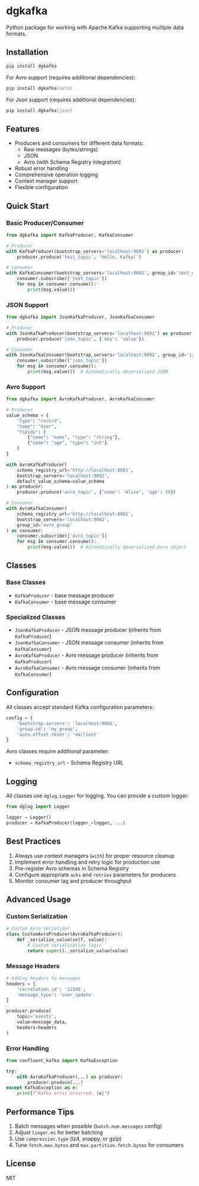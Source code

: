 # dgkafka

Python package for working with Apache Kafka supporting multiple data formats.

## Installation

```bash
pip install dgkafka
```

For Avro support (requires additional dependencies):

```bash
pip install dgkafka[avro]
```

For Json support (requires additional dependencies):

```bash
pip install dgkafka[json]
```

## Features

- Producers and consumers for different data formats:
  - Raw messages (bytes/strings)
  - JSON
  - Avro (with Schema Registry integration)
- Robust error handling
- Comprehensive operation logging
- Context manager support
- Flexible configuration

## Quick Start

### Basic Producer/Consumer

```python
from dgkafka import KafkaProducer, KafkaConsumer

# Producer
with KafkaProducer(bootstrap_servers='localhost:9092') as producer:
    producer.produce('test_topic', 'Hello, Kafka!')

# Consumer
with KafkaConsumer(bootstrap_servers='localhost:9092', group_id='test_group') as consumer:
    consumer.subscribe(['test_topic'])
    for msg in consumer.consume():
        print(msg.value())
```

### JSON Support

```python
from dgkafka import JsonKafkaProducer, JsonKafkaConsumer

# Producer
with JsonKafkaProducer(bootstrap_servers='localhost:9092') as producer:
    producer.produce('json_topic', {'key': 'value'})

# Consumer
with JsonKafkaConsumer(bootstrap_servers='localhost:9092', group_id='json_group') as consumer:
    consumer.subscribe(['json_topic'])
    for msg in consumer.consume():
        print(msg.value())  # Automatically deserialized JSON
```

### Avro Support

```python
from dgkafka import AvroKafkaProducer, AvroKafkaConsumer

# Producer
value_schema = {
    "type": "record",
    "name": "User",
    "fields": [
        {"name": "name", "type": "string"},
        {"name": "age", "type": "int"}
    ]
}

with AvroKafkaProducer(
    schema_registry_url='http://localhost:8081',
    bootstrap_servers='localhost:9092',
    default_value_schema=value_schema
) as producer:
    producer.produce('avro_topic', {'name': 'Alice', 'age': 30})

# Consumer
with AvroKafkaConsumer(
    schema_registry_url='http://localhost:8081',
    bootstrap_servers='localhost:9092',
    group_id='avro_group'
) as consumer:
    consumer.subscribe(['avro_topic'])
    for msg in consumer.consume():
        print(msg.value())  # Automatically deserialized Avro object
```

## Classes

### Base Classes

- `KafkaProducer` - base message producer
- `KafkaConsumer` - base message consumer

### Specialized Classes

- `JsonKafkaProducer` - JSON message producer (inherits from `KafkaProducer`)
- `JsonKafkaConsumer` - JSON message consumer (inherits from `KafkaConsumer`)
- `AvroKafkaProducer` - Avro message producer (inherits from `KafkaProducer`)
- `AvroKafkaConsumer` - Avro message consumer (inherits from `KafkaConsumer`)

## Configuration

All classes accept standard Kafka configuration parameters:

```python
config = {
    'bootstrap.servers': 'localhost:9092',
    'group.id': 'my_group',
    'auto.offset.reset': 'earliest'
}
```

Avro classes require additional parameter:
- `schema_registry_url` - Schema Registry URL

## Logging

All classes use `dglog.Logger` for logging. You can provide a custom logger:

```python
from dglog import Logger

logger = Logger()
producer = KafkaProducer(logger_=logger, ...)
```

## Best Practices

1. Always use context managers (`with`) for proper resource cleanup
2. Implement error handling and retry logic for production use
3. Pre-register Avro schemas in Schema Registry
4. Configure appropriate `acks` and `retries` parameters for producers
5. Monitor consumer lag and producer throughput

## Advanced Usage

### Custom Serialization

```python
# Custom Avro serializer
class CustomAvroProducer(AvroKafkaProducer):
    def _serialize_value(self, value):
        # Custom serialization logic
        return super()._serialize_value(value)
```

### Message Headers

```python
# Adding headers to messages
headers = {
    'correlation_id': '12345',
    'message_type': 'user_update'
}

producer.produce(
    topic='events',
    value=message_data,
    headers=headers
)
```

### Error Handling

```python
from confluent_kafka import KafkaException

try:
    with AvroKafkaProducer(...) as producer:
        producer.produce(...)
except KafkaException as e:
    print(f"Kafka error occurred: {e}")
```

## Performance Tips

1. Batch messages when possible (`batch.num.messages` config)
2. Adjust `linger.ms` for better batching
3. Use `compression.type` (lz4, snappy, or gzip)
4. Tune `fetch.max.bytes` and `max.partition.fetch.bytes` for consumers

## License

MIT